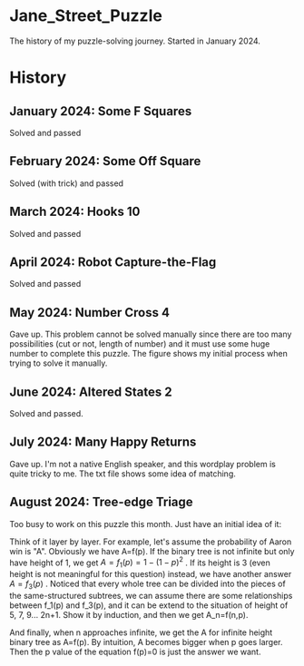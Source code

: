 # Jane_Street_Puzzle
The history of my puzzle-solving journey. Started in January 2024.

# History
## January 2024: Some F Squares
Solved and passed
## February 2024: Some Off Square
Solved (with trick) and passed
## March 2024: Hooks 10
Solved and passed
## April 2024: Robot Capture-the-Flag
Solved and passed
## May 2024: Number Cross 4
Gave up. This problem cannot be solved manually since there are too many possibilities (cut or not, length of number) and it must use some huge number to complete this puzzle.
The figure shows my initial process when trying to solve it manually.
## June 2024: Altered States 2
Solved and passed.
## July 2024: Many Happy Returns
Gave up. I'm not a native English speaker, and this wordplay problem is quite tricky to me.
The txt file shows some idea of matching.
## August 2024: Tree-edge Triage
Too busy to work on this puzzle this month. Just have an initial idea of it:

Think of it layer by layer. For example, let's assume the probability of Aaron win is "A". Obviously we have A=f(p). If the binary tree is not infinite but only have height of 1, we get $A=f_1(p)=1-(1-p)^2$ . If its height is 3 (even height is not meaningful for this question) instead, we have another answer $A=f_3(p)$ . Noticed that every whole tree can be divided into the pieces of the same-structured subtrees, we can assume there are some relationships between f_1(p) and f_3(p), and it can be extend to the situation of height of 5, 7, 9... 2n+1. Show it by induction, and then we get A_n=f(n,p).

And finally, when n approaches infinite, we get the A for infinite height binary tree as A=f(p). By intuition, A becomes bigger when p goes larger. Then the p value of the equation f(p)=0 is just the answer we want.